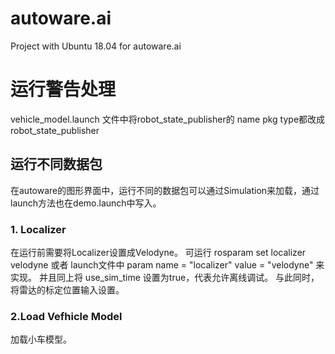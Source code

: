 # autoware.ai
Project with Ubuntu 18.04 for autoware.ai

# 运行警告处理
 vehicle_model.launch 文件中将robot_state_publisher的 name pkg type都改成 robot_state_publisher

##  运行不同数据包
在autoware的图形界面中，运行不同的数据包可以通过Simulation来加载，通过launch方法也在demo.launch中写入。

### 1. Localizer 

在运行前需要将Localizer设置成Velodyne。 可运行 rosparam set localizer velodyne
或者
launch文件中  param name = "localizer"  value = "velodyne" 来实现。
并且同上将 use_sim_time 设置为true，代表允许离线调试。
与此同时，将雷达的标定位置输入设置。

### 2.Load Vefhicle Model
加载小车模型。



